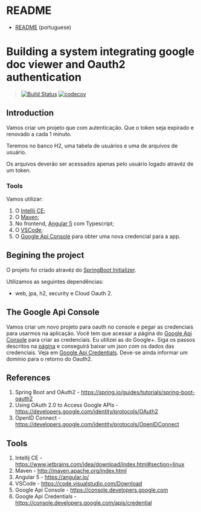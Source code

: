 # README
* [README](./README-PT_BR.md) (portuguese)

# Building a system integrating google doc viewer and Oauth2 authentication

> [![Build Status](https://travis-ci.org/barbatchov/doc-viewer.svg?branch=master)](https://travis-ci.org/barbatchov/doc-viewer) [![codecov](https://codecov.io/gh/barbatchov/doc-viewer/branch/master/graph/badge.svg)](https://codecov.io/gh/barbatchov/doc-viewer)

## Introduction

Vamos criar um projeto que com autenticação. Que o token seja expirado e renovado a cada 1 minuto.

Teremos no banco H2, uma tabela de usuários e uma de arquivos de usuário.

Os arquivos deverão ser acessados apenas pelo usuário logado atravéz de um token.

### Tools

Vamos utilizar:
1. O [Intellij CE](#F1);
2. O [Maven](#F2);
3. No frontend, [Angular 5](#F3) com Typescript;
4. O [VSCode](#F4);
5. O [Google Api Console](#F5) para obter uma nova credencial para a app.

## Begining the project

O projeto foi criado atravéz do [SpringBoot Initializer](#R1).

Utilizamos as seguintes dependências:

*   web, jpa, h2, security e Cloud Oauth 2.

## The Google Api Console

Vamos criar um novo projeto para oauth no console e pegar as credenciais para usarmos na aplicação.
Você tem que acessar a página do [Google Api Console](#F5) para criar as credenciais.
Eu utilizei as do Google+.
Siga os passos descritos na [página](#R3) e conseguirá baixar um json com os dados das credenciais. Veja em [Google Api Credentials](#F6).
Deve-se ainda informar um domínio para o retorno do Oauth2.


## References

1. <span id="R1">Spring Boot and OAuth2</span> - https://spring.io/guides/tutorials/spring-boot-oauth2
2. <span id="R2">Using OAuth 2.0 to Access Google APIs</span> - https://developers.google.com/identity/protocols/OAuth2
2. <span id="R3">OpenID Connect</span> - https://developers.google.com/identity/protocols/OpenIDConnect

## Tools

1. <span id="F1">Intellij CE</span> - https://www.jetbrains.com/idea/download/index.html#section=linux
2. <span id="F2">Maven</span> - http://maven.apache.org/index.html
3. <span id="F3">Angular 5</span> - https://angular.io/
4. <span id="F4">VSCode</span> - https://code.visualstudio.com/Download
5. <span id="F5">Google Api Console</span> - https://console.developers.google.com
6. <span id="F6">Google Api Credentials</span> - https://console.developers.google.com/apis/credential
